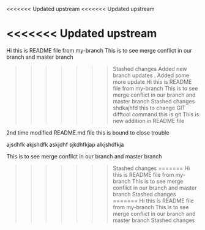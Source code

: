 <<<<<<< Updated upstream
<<<<<<< Updated upstream

<<<<<<< Updated upstream
=======
Hi this is README file from my-branch
This is to see merge conflict in our branch and master branch
>>>>>>> Stashed changes
Added new branch updates  . Added some more update
Hi this is README file from my-branch
This is to see merge conflict in our branch and master branch
>>>>>>> Stashed changes
shdkajhfd
this to change GIT difftool command
this is git
This is new addition in README file

2nd time modified README.md file
this is bound to close trouble


ajsdhfk
akjshdfk
askjdhf
sjkdhfkjap
alkjshdfkja

This is to see merge conflict in our branch and master branch
>>>>>>> Stashed changes
=======
Hi this is README file from my-branch
This is to see merge conflict in our branch and master branch
>>>>>>> Stashed changes
=======
Hi this is README file from my-branch
This is to see merge conflict in our branch and master branch
>>>>>>> Stashed changes
